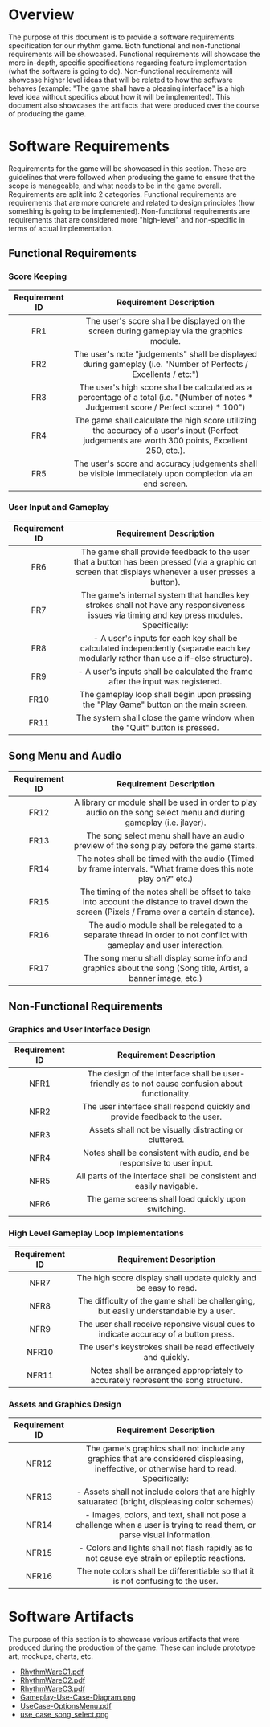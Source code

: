 # Overview

The purpose of this document is to provide a software requirements specification for our rhythm game. Both functional and non-functional requirements will be showcased. Functional requirements will showcase the more in-depth, specific specifications regarding feature implementation (what the software is going to do). Non-functional requirements will showcase higher level ideas that will be related to how the software behaves (example: "The game shall have a pleasing interface" is a high level idea without specifics about how it will be implemented). This document also showcases the artifacts that were produced over the course of producing the game.

# Software Requirements

Requirements for the game will be showcased in this section. These are guidelines that were followed when producing the game to ensure that the scope is manageable, and what needs to be in the game overall. Requirements are split into 2 categories. Functional requirements are requirements that are more concrete and related to design principles (how something is going to be implemented). Non-functional requirements are requirements that are considered more "high-level" and non-specific in terms of actual implementation. 

## Functional Requirements

### Score Keeping
| Requirement ID | Requirement Description 															|
| :------------: | :---------------------: 															|
| FR1 | The user's score shall be displayed on the screen during gameplay via the graphics module.								|
| FR2 | The user's note "judgements" shall be displayed during gameplay (i.e. "Number of Perfects / Excellents / etc:")						|
| FR3 | The user's high score shall be calculated as a percentage of a total (i.e. "(Number of notes * Judgement score / Perfect score) * 100")			|
| FR4 | The game shall calculate the high score utilizing the accuracy of a user's input (Perfect judgements are worth 300 points, Excellent 250, etc.).	|
| FR5 | The user's score and accuracy judgements shall be visible immediately upon completion via an end screen.						|

### User Input and Gameplay
| Requirement ID | Requirement Description															|
| :------------: | :---------------------:															|
| FR6  | The game shall provide feedback to the user that a button has been pressed (via a graphic on screen that displays whenever a user presses a button).	|
| FR7  | The game's internal system that handles key strokes shall not have any responsiveness issues via timing and key press modules. Specifically:		|
| FR8  | 	- A user's inputs for each key shall be calculated independently (separate each key modularly rather than use a if-else structure).		|
| FR9  |	- A user's inputs shall be calculated the frame after the input was registered.									|
| FR10 | The gameplay loop shall begin upon pressing the "Play Game" button on the main screen.									|
| FR11 | The system shall close the game window when the "Quit" button is pressed.										|

## Song Menu and Audio
| Requirement ID | Requirement Description															|
| :------------: | :---------------------:															|
| FR12 | A library or module shall be used in order to play audio on the song select menu and during gameplay (i.e. jlayer).					|
| FR13 | The song select menu shall have an audio preview of the song play before the game starts.								|
| FR14 | The notes shall be timed with the audio (Timed by frame intervals. "What frame does this note play on?" etc.)						|
| FR15 | The timing of the notes shall be offset to take into account the distance to travel down the screen (Pixels / Frame over a certain distance).		|
| FR16 | The audio module shall be relegated to a separate thread in order to not conflict with gameplay and user interaction.					|
| FR17 | The song menu shall display some info and graphics about the song (Song title, Artist, a banner image, etc.)						|

## Non-Functional Requirements

### Graphics and User Interface Design
| Requirement ID | Requirement Description 															|
| :------------: | :---------------------: 															|
| NFR1 | The design of the interface shall be user-friendly as to not cause confusion about functionality.							|
| NFR2 | The user interface shall respond quickly and provide feedback to the user.										|
| NFR3 | Assets shall not be visually distracting or cluttered.													|
| NFR4 | Notes shall be consistent with audio, and be responsive to user input.											|
| NFR5 | All parts of the interface shall be consistent and easily navigable.											|
| NFR6 | The game screens shall load quickly upon switching.													|

### High Level Gameplay Loop Implementations
| Requirement ID | Requirement Description 															|
| :------------: | :---------------------: 															|
| NFR7  | The high score display shall update quickly and be easy to read.											|
| NFR8  | The difficulty of the game shall be challenging, but easily understandable by a user.									|
| NFR9  | The user shall receive reponsive visual cues to indicate accuracy of a button press.									|
| NFR10 | The user's keystrokes shall be read effectively and quickly.												|
| NFR11 | Notes shall be arranged appropriately to accurately represent the song structure.									| 

### Assets and Graphics Design
| Requirement ID | Requirement Description 															|
| :------------: | :---------------------: 															|
| NFR12  | The game's graphics shall not include any graphics that are considered displeasing, ineffective, or otherwise hard to read. Specifically:		|
| NFR13  | 	- Assets shall not include colors that are highly satuarated (bright, displeasing color schemes)						|
| NFR14  |	- Images, colors, and text, shall not pose a challenge when a user is trying to read them, or parse visual information.				|
| NFR15  |	- Colors and lights shall not flash rapidly as to not cause eye strain or epileptic reactions.							|
| NFR16  | The note colors shall be differentiable so that it is not confusing to the user.									| 

# Software Artifacts

The purpose of this section is to showcase various artifacts that were produced during the production of the game. These can include prototype art, mockups, charts, etc.

* [RhythmWareC1.pdf](https://github.com/EthanGrant1/GVSU-CIS350-RhythmWare/tree/master/artifacts/Concepts/RhythmWareC1.pdf)
* [RhythmWareC2.pdf](https://github.com/EthanGrant1/GVSU-CIS350-RhythmWare/tree/master/artifacts/Concepts/RhythmWareC2.pdf)
* [RhythmWareC3.pdf](https://github.com/EthanGrant1/GVSU-CIS350-RhythmWare/tree/master/artifacts/Concepts/RhythmWareC3.pdf)
* [Gameplay-Use-Case-Diagram.png](https://github.com/EthanGrant1/GVSU-CIS350-RhythmWare/tree/master/artifacts/use_case_diagrams/Gameplay-Use-Case-Diagram.png)
* [UseCase-OptionsMenu.pdf](https://github.com/EthanGrant1/GVSU-CIS350-RhythmWare/tree/master/artifacts/use_case_diagrams/UseCase-OptionsMenu.pdf)
* [use_case_song_select.png](https://github.com/EthanGrant1/GVSU-CIS350-RhythmWare/blob/master/artifacts/use_case_digrams/use_case_song_select.png)
